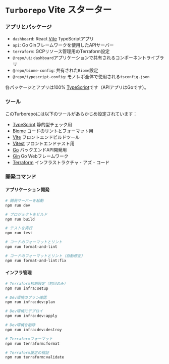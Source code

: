 # `Turborepo` Vite スターター

### アプリとパッケージ

- `dashboard`: React [Vite](https://vitejs.dev) TypeScriptアプリ
- `api`: Go Ginフレームワークを使用したAPIサーバー
- `terraform`: GCPリソース管理用のTerraform設定
- `@repo/ui`: `dashboard`アプリケーションで共有されるコンポーネントライブラリ
- `@repo/biome-config`: 共有された`Biome`設定
- `@repo/typescript-config`: モノレポ全体で使用される`tsconfig.json`

各パッケージとアプリは100% [TypeScript](https://www.typescriptlang.org/)です（APIアプリはGoです）。

### ツール

このTurborepoには以下のツールがあらかじめ設定されています：

- [TypeScript](https://www.typescriptlang.org/) 静的型チェック用
- [Biome](https://biomejs.dev/) コードのリントとフォーマット用
- [Vite](https://vitejs.dev/) フロントエンドビルドツール
- [Vitest](https://vitest.dev/) フロントエンドテスト用
- [Go](https://golang.org/) バックエンドAPI開発用
- [Gin](https://gin-gonic.com/) Go Webフレームワーク
- [Terraform](https://www.terraform.io/) インフラストラクチャ・アズ・コード

### 開発コマンド

#### アプリケーション開発

```sh
# 開発サーバーを起動
npm run dev

# プロジェクトをビルド
npm run build

# テストを実行
npm run test

# コードのフォーマットとリント
npm run format-and-lint

# コードのフォーマットとリント（自動修正）
npm run format-and-lint:fix
```

#### インフラ管理

```sh
# Terraform初期設定（初回のみ）
npm run infra:setup

# Dev環境のプラン確認
npm run infra:dev:plan

# Dev環境にデプロイ
npm run infra:dev:apply

# Dev環境を削除
npm run infra:dev:destroy

# Terraformフォーマット
npm run terraform:format

# Terraform設定の検証
npm run terraform:validate
```
